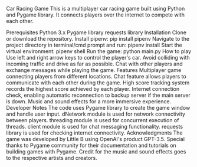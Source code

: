 Car Racing Game
This is a multiplayer car racing game built using Python and Pygame library. It connects players over the internet to compete with each other.

Prerequisites
Python 3.x
Pygame library
requests library
Installation
Clone or download the repository.
Install pipenv: pip install pipenv
Navigate to the project directory in terminal/cmd prompt and run: pipenv install
Start the virtual environment: pipenv shell
Run the game: python main.py
How to play
Use left and right arrow keys to control the player's car.
Avoid colliding with incoming traffic and drive as far as possible.
Chat with other players and exchange messages while playing the game.
Features
Multiplayer game connecting players from different locations.
Chat feature allows players to communicate with each other during the game.
High score tracking system records the highest score achieved by each player.
Internet connection check, enabling automatic reconnection to backup server if the main server is down.
Music and sound effects for a more immersive experience.
Developer Notes
The code uses Pygame library to create the game window and handle user input.
dNetwork module is used for network connectivity between players.
threading module is used for concurrent execution of threads.
client module is used for chat messaging functionality.
requests library is used for checking internet connectivity.
Acknowledgments
The game was developed by Little B using OpenAI's product GPT-3.5.
Special thanks to Pygame community for their documentation and tutorials on building games with Pygame.
Credit for the music and sound effects goes to the respective artists and creators.
